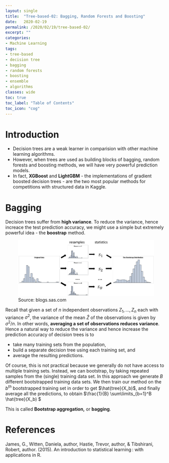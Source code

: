 ```yaml
---
layout: single
title:  "Tree-based-02: Bagging, Random Forests and Boosting"
date:   2020-02-19
permalink: /2020/02/19/tree-based-02/
excerpt: ""
categories: 
- Machine Learning
tags:
- tree-based
- decision tree
- bagging
- random forests
- boosting
- ensemble
- algorithms
classes: wide
toc: true
toc_label: "Table of Contents"
toc_icon: "cog"
---
```


# Introduction

- Decision trees are a weak learner in comparision with other machine learning algorithms.
- However, when trees are used as building blocks of bagging, random forests and boosting methods, we will have very powerful prediction models.
- In fact, **XGBoost** and **LightGBM** - the implementations of gradient boosted decision trees - are the two most popular methods for competitions with structured data in Kaggle.

# Bagging

Decision trees suffer from **high variance**. To reduce the variance, hence increace the test prediction accuracy, we might use a simple but extremely powerful idea - the **boostrap** method.

<figure>
	<img src="https://github.com/datasciblog/datasciblog.github.io/blob/master/_posts/images/2020-02-19-tree-based-methods-02/1.png?raw=true">
    <figcaption>Source: blogs.sas.com</figcaption>
</figure>


Recall that given a set of $n$ independent observations $Z_1, ... , Z_n$ each with variance $σ^2$, the variance of the mean $\hat{Z}$ of the observations is given by $σ^2/n$. In other words, **averaging a set of observations reduces variance**. Hence a natural way to reduce the variance and hence increase the prediction accuracy of decision trees is to 

- take many training sets from the population,
- build a separate decision tree using each training set, and
- average the resulting predictions.

Of course, this is not practical because we generally do not have access to multiple training sets. Instead, we can bootstrap, by taking repeated samples from the (single) training data set. In this approach we generate $B$ different bootstrapped training data sets. We then train our method on the $b^{th}$ bootstrapped training set in order to get $\hat{tree}(X_b)$, and finally average all the predictions, to obtain $\frac{1}{B} \sum\limits_{b=1}^B \hat{tree}(X_b) $

 This is called **Bootstrap aggregation,** or **bagging**.

# References

  James, G., Witten, Daniela, author, Hastie, Trevor, author, & Tibshirani, Robert, author. (2015). An introduction to statistical learning : with applications in R.